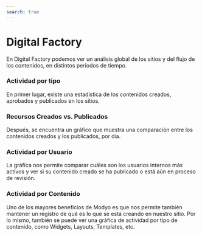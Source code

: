```yaml
---
search: true
---
```


# Digital Factory

En Digital Factory podemos ver un análisis global de los sitios y del flujo de los contenidos, en distintos periodos de tiempo.

### Actividad por tipo

En primer lugar, existe una estadística de los contenidos creados, aprobados y publicados en los sitios.

### Recursos Creados vs. Publicados

Después, se encuentra un gráfico que muestra una comparación entre los contenidos creados y los publicados, por día.

### Actividad por Usuario

La gráfica nos permite comparar cuáles son los usuarios internos más activos y ver si su contenido creado se ha publicado o está aún en proceso de revisión.

### Actividad por Contenido

Uno de los mayores beneficios de Modyo es que nos permite también mantener un registro de qué es lo que se está creando en nuestro sitio. Por lo mismo, también se puede ver una gráfica de actividad por tipo de contenido, como Widgets, Layouts, Templates, etc.
